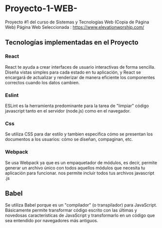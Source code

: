 # Proyecto-1-WEB-

Proyecto #1 del curso de Sistemas y Tecnologías Web (Copia de Página Web) Página Web Seleccionada : https://www.elevationworship.com/

## Tecnologías implementadas en el Proyecto

### React

React te ayuda a crear interfaces de usuario interactivas de forma sencilla. Diseña vistas simples para cada estado en tu aplicación, y React se encargará de actualizar y renderizar de manera eficiente los componentes correctos cuando los datos cambien.

### Eslint

ESLint es la herramienta predominante para la tarea de "limpiar" código javascript tanto en el servidor (node.js) como en el navegador.

### Css

Se utiliza CSS para dar estilo y tambien especifica cómo se presentan los documentos a los usuarios: cómo se diseñan, compaginan, etc.

### Webpack

Se usa Webpack ya que es un empaquetador de módulos, es decir, permite generar un archivo único con todos aquellos módulos que necesita tu aplicación para funcionar. nos permite incluir todos tus archivos javascript .js

## Babel

Se utiliza Babel porque es un "compilador" (o transpilador) para JavaScript. Básicamente permite transformar código escrito con las últimas y novedosas características de JavaScript y transformarlo en un código que sea entendido por navegadores más antiguos.




